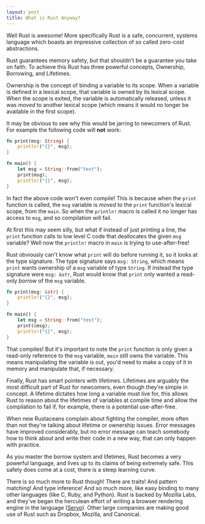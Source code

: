 ```yaml
---
layout: post
title: What is Rust Anyway?
---
```


Well Rust is awesome!  More specifically Rust is a safe, concurrent, systems language which boasts an impressive collection of so called zero-cost abstractions.

<!--more-->

Rust guarantees memory safety, but that shouldn't be a guarantee you take on faith.  To achieve this Rust has three powerful concepts, Ownership, Borrowing, and Lifetimes.

Ownership is the concept of binding a variable to its scope.  When a variable is defined in a lexical scope, that variable is owned by its lexical scope.  When the scope is exited, the variable is automatically released, unless it was _moved_ to another lexical scope (which means it would no longer be available in the first scope).

It may be obvious to see why this would be jarring to newcomers of Rust.  For example the following code will __not__ work:

```rust
fn print(msg: String) {
    println!("{}", msg);
}

fn main() {
    let msg = String::from("test");
    print(msg);
    println!("{}", msg);
}
```

In fact the above code won't even compile!  This is because when the `print` function is called, the `msg` variable is _moved_ to the `print` function's lexical scope, from the `main`.  So when the `println!` macro is called it no longer has access to `msg`, and so compilation will fail.

At first this may seem silly, but what if instead of just printing a line, the `print` function calls to low level C code that deallocates the given `msg` variable?  Well now the `println!` macro in `main` is trying to use-after-free!

Rust obviously can't know what `print` will do before running it, so it looks at the type signature.  The type signature says `msg: String`, which means `print` wants ownership of a `msg` variable of type `String`.  If instead the type signature were `msg: &str`, Rust would know that `print` only wanted a read-only _borrow_ of the `msg` variable.

```rust
fn print(msg: &str) {
    println!("{}", msg);
}

fn main() {
    let msg = String::from("test");
    print(&msg);
    println!("{}", msg);
}
```

That compiles!  But it's important to note the `print` function is only given a read-only reference to the `msg` variable, `main` still owns the variable.  This means manipulating the variable is out, you'd need to make a copy of it in memory and manipulate that, if necessary.

Finally, Rust has smart pointers with lifetimes.  Lifetimes are arguably the most difficult part of Rust for newcomers, even though they're simple in concept.  A lifetime dictates how long a variable must live for, this allows Rust to reason about the lifetimes of variables at compile time and allow the compilation to fail if, for example, there is a potential use-after-free.

When new Rustaceans complain about fighting the compiler, more often than not they're talking about lifetime or ownership issues.  Error messages have improved considerably, but no error message can teach somebody how to think about and write their code in a new way, that can only happen with practice.

As you master the borrow system and lifetimes, Rust becomes a very powerful language, and lives up to its claims of being extremely safe.  This safety does come at a cost, there is a steep learning curve.

There is so much more to Rust though!  There are traits! And pattern matching! And type inference! And so much more, like easy binding to many other languages (like C, Ruby, and Python).  Rust is backed by Mozilla Labs, and they've began the herculean effort of writing a browser rendering engine in the language ([Servo](https://servo.org/)).  Other large companies are making good use of Rust such as Dropbox, Mozilla, and Canonical.
